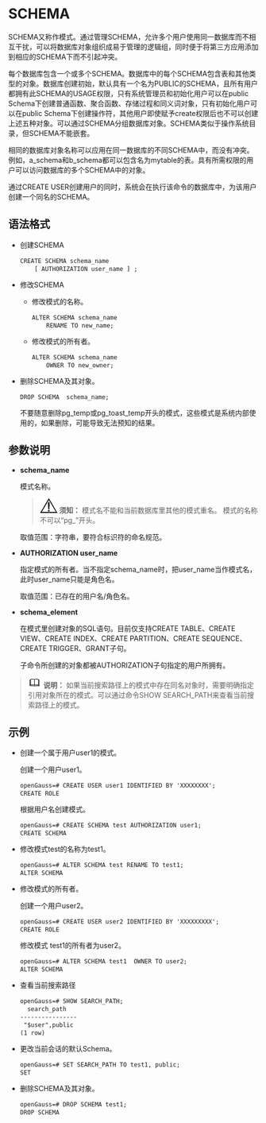 # SCHEMA<a name="ZH-CN_TOPIC_0000001225258423"></a>

SCHEMA又称作模式。通过管理SCHEMA，允许多个用户使用同一数据库而不相互干扰，可以将数据库对象组织成易于管理的逻辑组，同时便于将第三方应用添加到相应的SCHEMA下而不引起冲突。

每个数据库包含一个或多个SCHEMA。数据库中的每个SCHEMA包含表和其他类型的对象。数据库创建初始，默认具有一个名为PUBLIC的SCHEMA，且所有用户都拥有此SCHEMA的USAGE权限，只有系统管理员和初始化用户可以在public Schema下创建普通函数、聚合函数、存储过程和同义词对象，只有初始化用户可以在public Schema下创建操作符，其他用户即使赋予create权限后也不可以创建上述五种对象。可以通过SCHEMA分组数据库对象。SCHEMA类似于操作系统目录，但SCHEMA不能嵌套。

相同的数据库对象名称可以应用在同一数据库的不同SCHEMA中，而没有冲突。例如，a\_schema和b\_schema都可以包含名为mytable的表。具有所需权限的用户可以访问数据库的多个SCHEMA中的对象。

通过CREATE USER创建用户的同时，系统会在执行该命令的数据库中，为该用户创建一个同名的SCHEMA。

## 语法格式<a name="section10988202911187"></a>

-   创建SCHEMA

    ```
    CREATE SCHEMA schema_name 
        [ AUTHORIZATION user_name ] ;
    ```

-   修改SCHEMA
    -   修改模式的名称。

        ```
        ALTER SCHEMA schema_name 
            RENAME TO new_name;
        ```

    -   修改模式的所有者。

        ```
        ALTER SCHEMA schema_name 
            OWNER TO new_owner;
        ```


-   删除SCHEMA及其对象。

    ```
    DROP SCHEMA  schema_name;
    ```

    不要随意删除pg\_temp或pg\_toast\_temp开头的模式，这些模式是系统内部使用的，如果删除，可能导致无法预知的结果。


## 参数说明<a name="zh-cn_topic_0283137491_zh-cn_topic_0237122113_zh-cn_topic_0059777945_s9930d6a2a74b406980e00129b1f4fe2c"></a>

-   **schema\_name**

    模式名称。

    >![](public_sys-resources/icon-notice.png) **须知：** 
    >模式名不能和当前数据库里其他的模式重名。
    >模式的名称不可以“pg\_”开头。

    取值范围：字符串，要符合标识符的命名规范。

-   **AUTHORIZATION user\_name**

    指定模式的所有者。当不指定schema\_name时，把user\_name当作模式名，此时user\_name只能是角色名。

    取值范围：已存在的用户名/角色名。

-   **schema\_element**

    在模式里创建对象的SQL语句。目前仅支持CREATE TABLE、CREATE VIEW、CREATE INDEX、CREATE PARTITION、CREATE SEQUENCE、CREATE TRIGGER、GRANT子句。

    子命令所创建的对象都被AUTHORIZATION子句指定的用户所拥有。


>![](public_sys-resources/icon-note.png) **说明：** 
>如果当前搜索路径上的模式中存在同名对象时，需要明确指定引用对象所在的模式。可以通过命令SHOW SEARCH\_PATH来查看当前搜索路径上的模式。

## 示例<a name="zh-cn_topic_0283136607_zh-cn_topic_0237122070_zh-cn_topic_0059779037_sd7a0dca78f6844d79a0ec70fb4213769"></a>

-   创建一个属于用户user1的模式。

    创建一个用户user1。

    ```
    openGauss=# CREATE USER user1 IDENTIFIED BY 'XXXXXXXX';
    CREATE ROLE
    ```

    根据用户名创建模式。

    ```
    openGauss=# CREATE SCHEMA test AUTHORIZATION user1;
    CREATE SCHEMA
    ```

-   修改模式test的名称为test1。

    ```
    openGauss=# ALTER SCHEMA test RENAME TO test1;
    ALTER SCHEMA
    ```

-   修改模式的所有者。

    创建一个用户user2。

    ```
    openGauss=# CREATE USER user2 IDENTIFIED BY 'XXXXXXXXX';
    CREATE ROLE
    ```

    修改模式 test1的所有者为user2。

    ```
    openGauss=# ALTER SCHEMA test1  OWNER TO user2;
    ALTER SCHEMA
    ```

-   查看当前搜索路径

    ```
    openGauss=# SHOW SEARCH_PATH;
      search_path
    ----------------
     "$user",public
    (1 row)
    ```

-   更改当前会话的默认Schema。

    ```
    openGauss=# SET SEARCH_PATH TO test1, public;
    SET
    ```

-   删除SCHEMA及其对象。

    ```
    openGauss=# DROP SCHEMA test1;
    DROP SCHEMA
    ```


